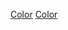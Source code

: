 [Color](Category:Protoflux{{#translation:}} "wikilink")
[Color](Category:NodeMenu{{#translation:}} "wikilink")